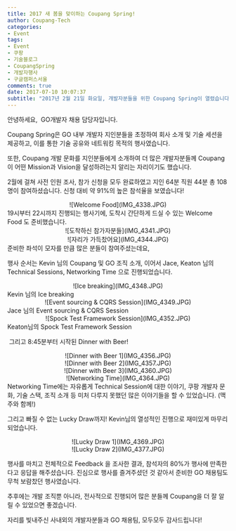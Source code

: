 ```yaml
---
title: 2017 새 봄을 맞이하는 Coupang Spring!
author: Coupang-Tech
categories:
- Event
tags:
- Event
- 쿠팡
- 기술블로그
- CoupangSpring
- 개발자행사
- 구글캠퍼스서울
comments: true
date: 2017-07-10 10:07:37
subtitle: "2017년 2월 21일 화요일, 개발자분들을 위한 Coupang Spring이 열렸습니다."
---
```


안녕하세요, 
GO개발자 채용 담당자입니다.

Coupang Spring은 GO 내부 개발자 지인분들을 초정하여 회사 소개 및 기술 세션을 제공하고, 이를 통한 ​기술 공유와 네트워킹 목적의 행사였습니다.

또한, Coupang 개발 문화를 지인분들에게 소개하여 더 많은 개발자분들께 Coupang이 어떤 Mission과 Vision을 달성하려는지 알리는 자리이기도 했습니다.

2월에 걸쳐 사전 인원 조사, 참가 신청을 모두 완료하였고 지인 64분 직원 44분 총 108명이 참여하셨습니다.
신청 대비 약 91%의 높은 참석율을 보였습니다!


<div align="center">![Welcome Food](IMG_4338.JPG)</div>
19시부터 22시까지 진행되는 행사기에, 도착시 간단하게 드실 수 있는 Welcome Food 도 준비했습니다.

<div align="center">![도착하신 참가자분들](IMG_4341.JPG)</div>
<div align="center">![자리가 가득찼어요](IMG_4344.JPG)</div>
준비한 좌석이 모자를 만큼 많은 분들이 참여주셨는데요,


​행사 순서는 Kevin 님의 Coupang 및 GO 조직 소개, ​이어서 Jace, Keaton 님의 Technical Sessions, ​Networking Time 으로 진행되었습니다.


<div align="center">![Ice breaking](IMG_4348.JPG)</div>
​Kevin 님의 Ice breaking
​
<div align="center">![Event sourcing & CQRS​ Session](IMG_4349.JPG)</div>
​Jace 님의 Event sourcing & CQRS​ Session

<div align="center">![Spock Test Framework Session](IMG_4352.JPG)</div>
​Keaton님의 Spock Test Framework Session

​
그리고 8:45분부터 시작된 Dinner with Beer!
<div align="center">![Dinner with Beer 1](IMG_4356.JPG)</div>
<div align="center">![Dinner with Beer 2](IMG_4357.JPG)</div>
<div align="center">![Dinner with Beer 3](IMG_4360.JPG)</div>


<div align="center">![Networking Time](IMG_4364.JPG)</div>
​Networking Time에는 자유롭게 Technical Session에 대한 이야기,
쿠팡 개발자 문화, 기술 스택, 조직 소개 등 미처 다루지 못했던 많은 이야기들을 할 수 있었습니다.
(맥주와 함께!)


​그리고 빠질 수 없는 Lucky Draw까지!
Kevin님의 열성적인 진행으로 재미있게 마무리 되었습니다.
<div align="center">![Lucky Draw 1](IMG_4369.JPG)</div>
<div align="center">![Lucky Draw 2](IMG_4377.JPG)</div>


​행사를 마치고 전체적으로 Feedback 을 조사한 결과, 참석자의 80%가 행사에 만족한다고 응답을 해주셨습니다. 진심으로 행사를 즐겨주셨던 것 같아서 준비한 GO 채용팀도 무척 보람찼던 행사였습니다.

추후에는 개발 조직뿐 아니라, 전사적으로 진행되어 많은 분들께 Coupang을 더 잘 알릴 수 있었으면 좋겠습니다.

자리를 빛내주신 사내외의 개발자분들과 GO 채용팀, 모두모두 감사드립니다!
